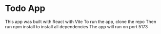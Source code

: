 # Todo App

This app was built with React with Vite
To run the app, clone the repo
Then run npm install to install all dependencies
The app will run on port 5173
